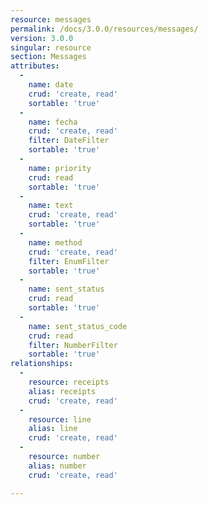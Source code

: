```yaml
---
resource: messages
permalink: /docs/3.0.0/resources/messages/
version: 3.0.0
singular: resource
section: Messages
attributes:
  -
    name: date
    crud: 'create, read'
    sortable: 'true'
  -
    name: fecha
    crud: 'create, read'
    filter: DateFilter
    sortable: 'true'
  -
    name: priority
    crud: read
    sortable: 'true'
  -
    name: text
    crud: 'create, read'
    sortable: 'true'
  -
    name: method
    crud: 'create, read'
    filter: EnumFilter
    sortable: 'true'
  -
    name: sent_status
    crud: read
    sortable: 'true'
  -
    name: sent_status_code
    crud: read
    filter: NumberFilter
    sortable: 'true'
relationships:
  -
    resource: receipts
    alias: receipts
    crud: 'create, read'
  -
    resource: line
    alias: line
    crud: 'create, read'
  -
    resource: number
    alias: number
    crud: 'create, read'

---
```

